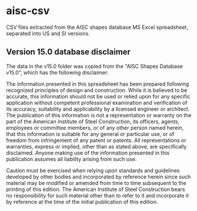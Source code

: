 # aisc-csv
CSV files extracted from the AISC shapes database MS Excel spreadsheet, separated into US and SI versions.

## Version 15.0 database disclaimer
The data in the v15.0 folder was copied from the "AISC Shapes Database v15.0", which has the following disclaimer:

The information presented in this spreadsheet has been prepared following recognized principles of design and construction. While it is believed to be accurate, this information should not be used or relied upon for any specific application without competent professional examination and verification of its accuracy, suitability and applicability by a licensed engineer or architect. The publication of this information is not a representation or warranty on the part of the American Institute of Steel Construction, its officers, agents, employees or committee members, or of any other person named herein, that this information is suitable for any general or particular use, or of freedom from infringement of any patent or patents. All representations or warranties, express or implied, other than as stated above, are specifically disclaimed. Anyone making use of the information presented in this publication assumes all liability arising from such use.

Caution must be exercised when relying upon standards and guidelines developed by other bodies and incorporated by reference herein since such material may be modified or amended from time to time subsequent to the printing of this edition. The American Institute of Steel Construction bears no responsibility for such material other than to refer to it and incorporate it by reference at the time of the initial publication of this edition.
